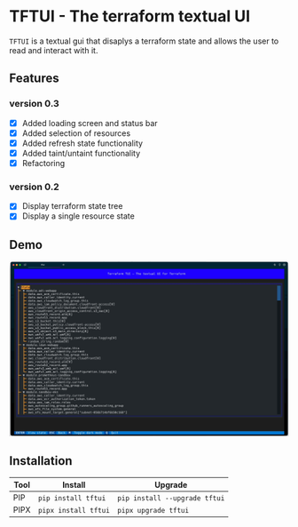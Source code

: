 # TFTUI - The terraform textual UI
`TFTUI` is a textual gui that disaplys a terraform state and allows the user to read and interact with it.

## Features

### version 0.3
- [x] Added loading screen and status bar
- [x] Added selection of resources
- [x] Added refresh state functionality
- [x] Added taint/untaint functionality
- [x] Refactoring

### version 0.2
- [x] Display terraform state tree
- [x] Display a single resource state

## Demo

![](https://github.com/idoavrah/terraform-tui/raw/main/demo/demo.gif "demo")

## Installation

| Tool            | Install             | Upgrade                       |
|-----------------| ------------------- | ----------------------------- |
| PIP             | `pip install tftui` | `pip install --upgrade tftui` |
| PIPX            | `pipx install tftui`| `pipx upgrade tftui`          |

